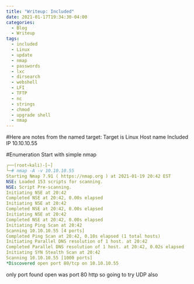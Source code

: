 ```yaml
---
title: "Writeup: Included"
date: 2021-01-17T19:34:30-04:00
categories:
  - Blog
  - Writeup
tags:
  - included
  - Linux
  - update
  - nmap
  - passwords
  - lxc
  - dirsearch
  - webshell
  - LFI
  - TFTP
  - nc
  - strings
  - chmod
  - upgrade shell
  - nmap
---
```


#Here are notes from the named target:
Target is Linux
Host name Included
IP 10.10.10.55

#Enumeration
Start with simple nmap

```yaml
┌──(root💀kali)-[~]
└─# nmap -A -v 10.10.10.55
Starting Nmap 7.91 ( https://nmap.org ) at 2021-01-19 20:42 EST
NSE: Loaded 153 scripts for scanning.
NSE: Script Pre-scanning.
Initiating NSE at 20:42
Completed NSE at 20:42, 0.00s elapsed
Initiating NSE at 20:42
Completed NSE at 20:42, 0.00s elapsed
Initiating NSE at 20:42
Completed NSE at 20:42, 0.00s elapsed
Initiating Ping Scan at 20:42
Scanning 10.10.10.55 [4 ports]
Completed Ping Scan at 20:42, 0.10s elapsed (1 total hosts)
Initiating Parallel DNS resolution of 1 host. at 20:42
Completed Parallel DNS resolution of 1 host. at 20:42, 0.02s elapsed
Initiating SYN Stealth Scan at 20:42
Scanning 10.10.10.55 [1000 ports]
*Discovered open port 80/tcp on 10.10.10.55

```

only port found open was port 80 http so going to try UDP also


